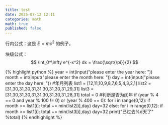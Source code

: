 ```yaml
---
title: test
date: 2025-07-12 12:11
categories: math
math: true
published: false
---
```

行内公式：这是 $E=mc^2$ 的例子。

块级公式：
$$
\int_0^\infty e^{-x^2} dx = \frac{\sqrt{\pi}}{2}
$$

{% highlight python %}
year = int(input("please enter the year here: "))
month = int(input("please enter the month here: "))
day = int(input("please enter the day here: "))
#年月列表
list1 = [12,11,10,9,8,7,6,5,4,3,2,1]
list2 = [31,30,31,30,31,31,30,31,30,31,29,31]
list3 = [31,30,31,30,31,31,30,31,30,31,28,31]
total = 0
#判断是否为闰年
if (year % 4 == 0 and year % 100 != 0) or (year % 400 == 0):
    for i in range(0,12):
        if month >= list1[i]:
            total += min(list2[i],day)
            day=32
else:
    for i in range(0,12):
        if month >= list1[i]:
            total += min(list3[i],day)
            day=32
print("已过去%d天了" %total)
{% endhighlight %}


